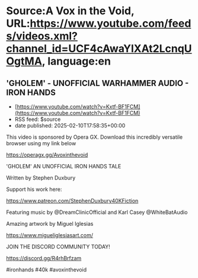 # Source:A Vox in the Void, URL:https://www.youtube.com/feeds/videos.xml?channel_id=UCF4cAwaYlXAt2LcnqUOgtMA, language:en

## 'GHOLEM' - UNOFFICIAL WARHAMMER AUDIO - IRON HANDS
 - [https://www.youtube.com/watch?v=Kxtf-BF1FCM](https://www.youtube.com/watch?v=Kxtf-BF1FCM)
 - RSS feed: $source
 - date published: 2025-02-10T17:58:35+00:00

This video is sponsored by Opera GX. 
Download this incredibly versatile browser using my link below

https://operagx.gg/Avoxinthevoid

'GHOLEM' AN UNOFFICIAL IRON HANDS TALE 

Written by Stephen Duxbury

Support his work here:

https://www.patreon.com/StephenDuxbury40KFiction

Featuring music by @DreamClinicOfficial and Karl Casey @WhiteBatAudio

Amazing artwork by Miguel Iglesias 

https://www.migueliglesiasart.com/

JOIN THE DISCORD COMMUNITY TODAY! 

https://discord.gg/R4rhBrfzam

#ironhands #40k #avoxinthevoid

